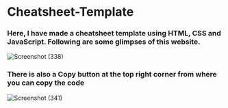 # Cheatsheet-Template

### Here, I have made a cheatsheet template using HTML, CSS and JavaScript. Following are some glimpses of this website.
![Screenshot (338)](https://github.com/abhrajit2004/Cheatsheet-Template/assets/116187246/1db3b49a-9e55-45a4-b8f8-df5f69ff08a4)
### There is also a Copy button at the top right corner from where you can copy the code
![Screenshot (341)](https://github.com/abhrajit2004/Cheatsheet-Template/assets/116187246/2a51d578-4a63-4b0c-955a-306385a25de3)
